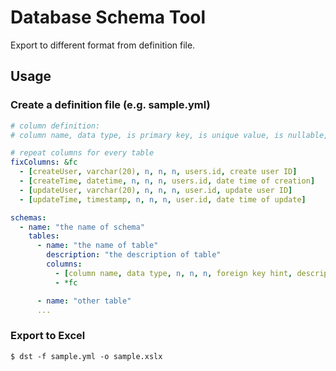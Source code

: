 # Database Schema Tool
Export to different format from definition file.

## Usage
### Create a definition file (e.g. sample.yml)

```yml
# column definition:
# column name, data type, is primary key, is unique value, is nullable, foreign hint, description

# repeat columns for every table
fixColumns: &fc
  - [createUser, varchar(20), n, n, n, users.id, create user ID]
  - [createTime, datetime, n, n, n, users.id, date time of creation]
  - [updateUser, varchar(20), n, n, n, user.id, update user ID]
  - [updateTime, timestamp, n, n, n, user.id, date time of update]

schemas:
  - name: "the name of schema"
    tables:
      - name: "the name of table"
        description: "the description of table"
        columns:
          - [column name, data type, n, n, n, foreign key hint, description]
          - *fc

      - name: "other table"
      ...
```

### Export to Excel

```
$ dst -f sample.yml -o sample.xslx
```